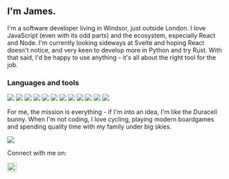 ## I'm James.

I'm a software developer living in Windsor, just outside London. I love JavaScript (even with its odd parts) and the ecosystem, especially React and Node. I'm currently looking sideways at Svelte and hoping React doesn't notice, and very keen to develop more in Python and try Rust. With that said, I'd be happy to use anything - it's all about the right tool for the job.

### Languages and tools

![](https://img.shields.io/badge/JavaScript-323330?style=for-the-badge&logo=javascript&logoColor=F7DF1E)
![](https://img.shields.io/badge/rust-%23000000.svg?style=for-the-badge&logo=rust&logoColor=white)
![](https://img.shields.io/badge/TypeScript-007ACC?style=for-the-badge&logo=typescript&logoColor=white)
![](https://img.shields.io/badge/Node.js-43853D?style=for-the-badge&logo=node.js&logoColor=white)
![](https://img.shields.io/badge/Express.js-404D59?style=for-the-badge)
![](https://img.shields.io/badge/Socket.io-black?style=for-the-badge&logo=socket.io&badgeColor=010101)
![](https://img.shields.io/badge/PostgreSQL-316192?style=for-the-badge&logo=postgresql&logoColor=white)
![](https://img.shields.io/badge/MongoDB-4EA94B?style=for-the-badge&logo=mongodb&logoColor=white)
![](https://img.shields.io/badge/React-20232A?style=for-the-badge&logo=react&logoColor=61DAFB)
![](https://img.shields.io/badge/Redux-593D88?style=for-the-badge&logo=redux&logoColor=white)
![](https://img.shields.io/badge/CSS-239120?&style=for-the-badge&logo=css3&logoColor=white)
![](https://img.shields.io/badge/Debian-D70A53?style=for-the-badge&logo=debian&logoColor=white)

For me, the mission is everything - if I'm into an idea, I'm like the Duracell bunny. When I'm not coding, I love cycling, playing modern boardgames and spending quality time with my family under big skies.

<img src="https://github-readme-stats.vercel.app/api?username=jamesfoxlee&show_icons=true&theme=gotham" align="center" />

Connect with me on:

<a href="https://www.linkedin.com/in/james-foxlee/">
  <img align="left" alt="James' LinkedIn" width="22px" src="https://raw.githubusercontent.com/peterthehan/peterthehan/master/assets/linkedin.svg" />
</a>

